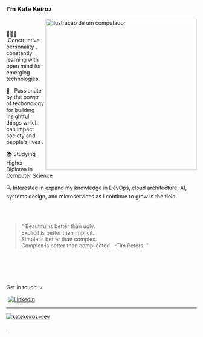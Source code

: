 

   

  ### I'm Kate Keiroz 
<img src="https://raw.githubusercontent.com/MicaelliMedeiros/micaellimedeiros/master/image/computer-illustration.png" alt="ilustração de um computador" min-width="400px" max-width="400px" width="400px" align="right">

<p align="left"> 
    <br>

  👩🏽‍💻 &nbsp;Constructive personality , constantly learning with open mind for emerging technologies.
  <br>
  
  💬 &nbsp; Passionate by the power of techonology for building insightful things which can impact society and people's lives . 
</p>
<p align="left">
  📚 Studying Higher Diploma in Computer Science
</p>
<p align="left">

</p>
<p align="left">🔍 Interested in expand my knowledge in DevOps, cloud architecture, AI, systems design, and microservices as I continue to grow in the field.
</p>


 <br>

<br>

 > " Beautiful is better than ugly.<br>
Explicit is better than implicit.<br>
Simple is better than complex.<br>
Complex is better than complicated.. -Tim Peters. " 
 <br>

<br><br>

<p align="left">
   Get in touch: &#x2935;
</p>

<p align="left">
  <a href=mailto:“katekeiroz@gmail.com” title="Gmail">
  <img src="https://img.shields.io/badge/-Gmail-FF0000?style=flat-square&labelColor=FF0000&logo=gmail&logoColor=white&link=LINK-DO-SEU-GMAIL" alt=""/></a>
  <a href="https://www.linkedin.com/in/katekeiroz/" title="LinkedIn">
  <img src="https://img.shields.io/badge/-Linkedin-0e76a8?style=flat-square&logo=Linkedin&logoColor=white&link=LINK-DO-SEU-LINKEDIN" alt="LinkedIn"/></a>
  
</p>



---

[![katekeiroz-dev](https://github-readme-stats.vercel.app/api/top-langs/?username=katekeiroz-dev&hide=html&layout=compact&theme=default)](https://github.com/anuraghazra/github-readme-stats)


 
<!---
katekeiroz-dev/katekeiroz-dev is a ✨ special ✨ repository because its `README.md` (this file) appears on your GitHub profile.
You can click the Preview link to take a look at your changes.
--->
.
